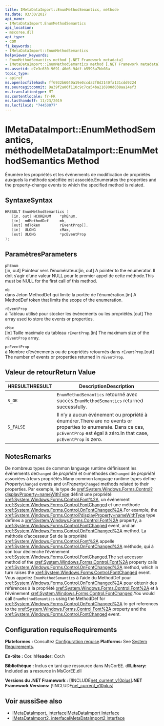 ```yaml
---
title: IMetaDataImport::EnumMethodSemantics, méthode
ms.date: 03/30/2017
api_name:
- IMetaDataImport.EnumMethodSemantics
api_location:
- mscoree.dll
api_type:
- COM
f1_keywords:
- IMetaDataImport::EnumMethodSemantics
helpviewer_keywords:
- EnumMethodSemantics method [.NET Framework metadata]
- IMetaDataImport::EnumMethodSemantics method [.NET Framework metadata]
ms.assetid: e7e3c630-9691-46d6-94df-b5593a7bb08a
topic_type:
- apiref
ms.openlocfilehash: ff6932b6040a19e0ccda2f8d2140fa131cdd9224
ms.sourcegitcommit: 9a39f2a06f110c9c7ca54ba216900d038aa14ef3
ms.translationtype: MT
ms.contentlocale: fr-FR
ms.lasthandoff: 11/23/2019
ms.locfileid: "74450077"
---
```

# <a name="imetadataimportenummethodsemantics-method"></a><span data-ttu-id="c988a-102">IMetaDataImport::EnumMethodSemantics, méthode</span><span class="sxs-lookup"><span data-stu-id="c988a-102">IMetaDataImport::EnumMethodSemantics Method</span></span>
<span data-ttu-id="c988a-103">Énumère les propriétés et les événements de modification de propriétés auxquels la méthode spécifiée est associée.</span><span class="sxs-lookup"><span data-stu-id="c988a-103">Enumerates the properties and the property-change events to which the specified method is related.</span></span>  
  
## <a name="syntax"></a><span data-ttu-id="c988a-104">Syntaxe</span><span class="sxs-lookup"><span data-stu-id="c988a-104">Syntax</span></span>  
  
```cpp  
HRESULT EnumMethodSemantics (  
   [in, out] HCORENUM    *phEnum,  
   [in]  mdMethodDef     mb,   
   [out] mdToken         rEventProp[],  
   [in]  ULONG           cMax,  
   [out] ULONG           *pcEventProp  
);  
```  
  
## <a name="parameters"></a><span data-ttu-id="c988a-105">Paramètres</span><span class="sxs-lookup"><span data-stu-id="c988a-105">Parameters</span></span>  
 `phEnum`  
 <span data-ttu-id="c988a-106">[in, out] Pointeur vers l’énumérateur.</span><span class="sxs-lookup"><span data-stu-id="c988a-106">[in, out] A pointer to the enumerator.</span></span> <span data-ttu-id="c988a-107">Il doit s’agir d’une valeur NULL pour le premier appel de cette méthode.</span><span class="sxs-lookup"><span data-stu-id="c988a-107">This must be NULL for the first call of this method.</span></span>  
  
 `mb`  
 <span data-ttu-id="c988a-108">dans Jeton MethodDef qui limite la portée de l’énumération.</span><span class="sxs-lookup"><span data-stu-id="c988a-108">[in] A MethodDef token that limits the scope of the enumeration.</span></span>  
  
 `rEventProp`  
 <span data-ttu-id="c988a-109">à Tableau utilisé pour stocker les événements ou les propriétés.</span><span class="sxs-lookup"><span data-stu-id="c988a-109">[out] The array used to store the events or properties.</span></span>  
  
 `cMax`  
 <span data-ttu-id="c988a-110">[in] Taille maximale du tableau `rEventProp`.</span><span class="sxs-lookup"><span data-stu-id="c988a-110">[in] The maximum size of the `rEventProp` array.</span></span>  
  
 `pcEventProp`  
 <span data-ttu-id="c988a-111">à Nombre d’événements ou de propriétés retournés dans `rEventProp`.</span><span class="sxs-lookup"><span data-stu-id="c988a-111">[out] The number of events or properties returned in `rEventProp`.</span></span>  
  
## <a name="return-value"></a><span data-ttu-id="c988a-112">Valeur de retour</span><span class="sxs-lookup"><span data-stu-id="c988a-112">Return Value</span></span>  
  
|<span data-ttu-id="c988a-113">HRESULT</span><span class="sxs-lookup"><span data-stu-id="c988a-113">HRESULT</span></span>|<span data-ttu-id="c988a-114">Description</span><span class="sxs-lookup"><span data-stu-id="c988a-114">Description</span></span>|  
|-------------|-----------------|  
|`S_OK`|<span data-ttu-id="c988a-115">`EnumMethodSemantics` retourné avec succès.</span><span class="sxs-lookup"><span data-stu-id="c988a-115">`EnumMethodSemantics` returned successfully.</span></span>|  
|`S_FALSE`|<span data-ttu-id="c988a-116">Il n’y a aucun événement ou propriété à énumérer.</span><span class="sxs-lookup"><span data-stu-id="c988a-116">There are no events or properties to enumerate.</span></span> <span data-ttu-id="c988a-117">Dans ce cas, `pcEventProp` est égal à zéro.</span><span class="sxs-lookup"><span data-stu-id="c988a-117">In that case, `pcEventProp` is zero.</span></span>|  
  
## <a name="remarks"></a><span data-ttu-id="c988a-118">Notes</span><span class="sxs-lookup"><span data-stu-id="c988a-118">Remarks</span></span>  
 <span data-ttu-id="c988a-119">De nombreux types de common language runtime définissent les événements de`Changed` de *propriété* et `On`méthodes de`Changed` de *propriété* associées à leurs propriétés.</span><span class="sxs-lookup"><span data-stu-id="c988a-119">Many common language runtime types define *Property*`Changed` events and `On`*Property*`Changed` methods related to their properties.</span></span> <span data-ttu-id="c988a-120">Par exemple, le type de <xref:System.Windows.Forms.Control?displayProperty=nameWithType> définit une propriété <xref:System.Windows.Forms.Control.Font%2A>, un événement <xref:System.Windows.Forms.Control.FontChanged> et une méthode <xref:System.Windows.Forms.Control.OnFontChanged%2A>.</span><span class="sxs-lookup"><span data-stu-id="c988a-120">For example, the <xref:System.Windows.Forms.Control?displayProperty=nameWithType> type defines a <xref:System.Windows.Forms.Control.Font%2A> property, a <xref:System.Windows.Forms.Control.FontChanged> event, and an <xref:System.Windows.Forms.Control.OnFontChanged%2A> method.</span></span> <span data-ttu-id="c988a-121">La méthode d’accesseur Set de la propriété <xref:System.Windows.Forms.Control.Font%2A> appelle <xref:System.Windows.Forms.Control.OnFontChanged%2A> méthode, qui à son tour déclenche l’événement <xref:System.Windows.Forms.Control.FontChanged>.</span><span class="sxs-lookup"><span data-stu-id="c988a-121">The set accessor method of the <xref:System.Windows.Forms.Control.Font%2A> property calls <xref:System.Windows.Forms.Control.OnFontChanged%2A> method, which in turn raises the <xref:System.Windows.Forms.Control.FontChanged> event.</span></span> <span data-ttu-id="c988a-122">Vous appelez `EnumMethodSemantics` à l’aide du MethodDef pour <xref:System.Windows.Forms.Control.OnFontChanged%2A> pour obtenir des références à la propriété <xref:System.Windows.Forms.Control.Font%2A> et à l’événement <xref:System.Windows.Forms.Control.FontChanged>.</span><span class="sxs-lookup"><span data-stu-id="c988a-122">You would call `EnumMethodSemantics` using the MethodDef for <xref:System.Windows.Forms.Control.OnFontChanged%2A> to get references to the <xref:System.Windows.Forms.Control.Font%2A> property and the <xref:System.Windows.Forms.Control.FontChanged> event.</span></span>  
  
## <a name="requirements"></a><span data-ttu-id="c988a-123">Configuration requise</span><span class="sxs-lookup"><span data-stu-id="c988a-123">Requirements</span></span>  
 <span data-ttu-id="c988a-124">**Plateformes :** Consultez [Configuration requise](../../../../docs/framework/get-started/system-requirements.md).</span><span class="sxs-lookup"><span data-stu-id="c988a-124">**Platforms:** See [System Requirements](../../../../docs/framework/get-started/system-requirements.md).</span></span>  
  
 <span data-ttu-id="c988a-125">**En-tête :** Cor. h</span><span class="sxs-lookup"><span data-stu-id="c988a-125">**Header:** Cor.h</span></span>  
  
 <span data-ttu-id="c988a-126">**Bibliothèque :** Inclus en tant que ressource dans MsCorEE. dll</span><span class="sxs-lookup"><span data-stu-id="c988a-126">**Library:** Included as a resource in MsCorEE.dll</span></span>  
  
 <span data-ttu-id="c988a-127">**Versions du .NET Framework :** [!INCLUDE[net_current_v10plus](../../../../includes/net-current-v10plus-md.md)]</span><span class="sxs-lookup"><span data-stu-id="c988a-127">**.NET Framework Versions:** [!INCLUDE[net_current_v10plus](../../../../includes/net-current-v10plus-md.md)]</span></span>  
  
## <a name="see-also"></a><span data-ttu-id="c988a-128">Voir aussi</span><span class="sxs-lookup"><span data-stu-id="c988a-128">See also</span></span>

- [<span data-ttu-id="c988a-129">IMetaDataImport, interface</span><span class="sxs-lookup"><span data-stu-id="c988a-129">IMetaDataImport Interface</span></span>](../../../../docs/framework/unmanaged-api/metadata/imetadataimport-interface.md)
- [<span data-ttu-id="c988a-130">IMetaDataImport2, interface</span><span class="sxs-lookup"><span data-stu-id="c988a-130">IMetaDataImport2 Interface</span></span>](../../../../docs/framework/unmanaged-api/metadata/imetadataimport2-interface.md)
